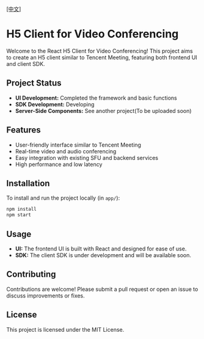 [[中文]](README.cn.md)

# H5 Client for Video Conferencing

Welcome to the React H5 Client for Video Conferencing! This project aims to create an H5 client similar to Tencent Meeting, featuring both frontend UI and client SDK.

## Project Status

- **UI Development:** Completed the framework and basic functions
- **SDK Development:** Developing
- **Server-Side Components:** See another project(To be uploaded soon)

## Features

- User-friendly interface similar to Tencent Meeting
- Real-time video and audio conferencing
- Easy integration with existing SFU and backend services
- High performance and low latency

## Installation

To install and run the project locally (in `app/`):

```bash
npm install
npm start
```

## Usage

- **UI:** The frontend UI is built with React and designed for ease of use.
- **SDK:** The client SDK is under development and will be available soon.

## Contributing

Contributions are welcome! Please submit a pull request or open an issue to discuss improvements or fixes.

## License

This project is licensed under the MIT License.

